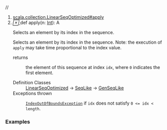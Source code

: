 //
<ol>
<li><a href="https://www.scala-lang.org/api/2.12.3/scala/collection/immutable/List.html#apply(n:Int):A">scala.collection.LinearSeqOptimized#apply</a></li>
<li name="scala.collection.LinearSeqOptimized#apply" visbl="pub" class="indented0 " data-isabs="false" fullcomment="yes" group="Ungrouped"> <a id="apply(n:Int):A"></a><a id="apply(Int):A"></a> <span class="permalink"> <a href="../../../scala/collection/immutable/List.html#apply(n:Int):A" title="Permalink"> <i class="material-icons"></i> </a> </span> <span class="modifier_kind"> <span class="modifier"></span> <span class="kind">def</span> </span> <span class="symbol"> <span class="name">apply</span><span class="params">(<span name="n">n: <a href="../../Int.html" class="extype" name="scala.Int">Int</a></span>)</span><span class="result">: <span class="extype" name="scala.collection.immutable.List.A">A</span></span> </span> <p class="shortcomment cmt">Selects an element by its index in the sequence.</p>
 <div class="fullcomment">
  <div class="comment cmt">
   <p>Selects an element by its index in the sequence. Note: the execution of <code>apply</code> may take time proportional to the index value.</p>
  </div>
  <dl class="paramcmts block">
   <dt>
    returns
   </dt>
   <dd class="cmt">
    <p>the element of this sequence at index <code>idx</code>, where <code>0</code> indicates the first element.</p>
   </dd>
  </dl>
  <dl class="attributes block"> 
   <dt>
    Definition Classes
   </dt>
   <dd>
    <a href="../LinearSeqOptimized.html" class="extype" name="scala.collection.LinearSeqOptimized">LinearSeqOptimized</a> → 
    <a href="../SeqLike.html" class="extype" name="scala.collection.SeqLike">SeqLike</a> → 
    <a href="../GenSeqLike.html" class="extype" name="scala.collection.GenSeqLike">GenSeqLike</a>
   </dd>
   <dt>
    Exceptions thrown
   </dt>
   <dd>
    <span class="cmt"><p><a href="../../index.html#IndexOutOfBoundsException=IndexOutOfBoundsException" class="extmbr" name="scala.IndexOutOfBoundsException"><code>IndexOutOfBoundsException</code></a> if <code>idx</code> does not satisfy <code>0 &lt;= idx &lt; length</code>.</p></span>
   </dd>
  </dl>
 </div> </li>
        </ol>


### Examples





























